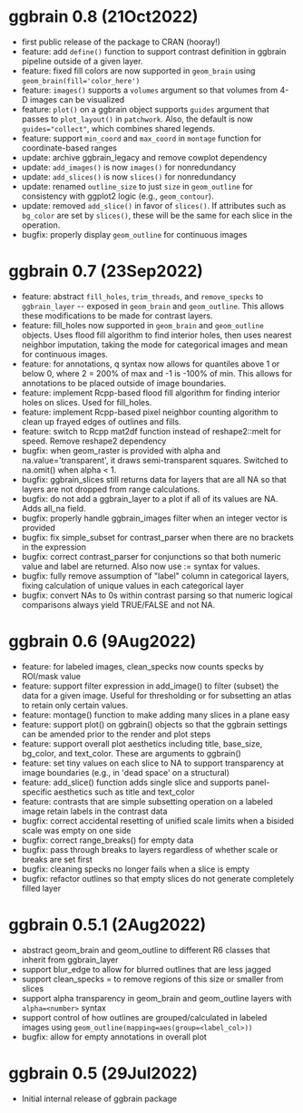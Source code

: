 # ggbrain 0.8 (21Oct2022)

* first public release of the package to CRAN (hooray!)
* feature: add `define()` function to support contrast definition in ggbrain pipeline outside of a given layer.
* feature: fixed fill colors are now supported in `geom_brain` using `geom_brain(fill='color_here')`
* feature: `images()` supports a `volumes` argument so that volumes from 4-D images can be visualized
* feature: `plot()` on a ggbrain object supports `guides` argument that passes to `plot_layout()` in `patchwork`.
    Also, the default is now `guides="collect"`, which combines shared legends.
* feature: support `min_coord` and `max_coord` in `montage` function for coordinate-based ranges
* update: archive ggbrain_legacy and remove cowplot dependency
* update: `add_images()` is now `images()` for nonredundancy
* update: `add_slices()` is now `slices()` for nonredundancy
* update: renamed `outline_size` to just `size` in `geom_outline` for consistency with ggplot2 logic (e.g., `geom_contour`).
* update: removed `add_slice()` in favor of `slices()`. If attributes such as `bg_color` are set by `slices()`, these
    will be the same for each slice in the operation.
* bugfix: properly display `geom_outline` for continuous images


# ggbrain 0.7 (23Sep2022)
* feature: abstract `fill_holes`, `trim_threads`, and `remove_specks` to `ggbrain_layer` -- exposed in `geom_brain` and `geom_outline`. This allows these modifications
    to be made for contrast layers.
* feature: fill_holes now supported in `geom_brain` and `geom_outline` objects. Uses flood fill algorithm to find interior holes, then uses nearest neighbor imputation,
    taking the mode for categorical images and mean for continuous images.
* feature: for annotations, q<number> syntax now allows for quantiles above 1 or below 0, where 2 = 200% of max and -1 is -100% of min.
    This allows for annotations to be placed outside of image boundaries.
* feature: implement Rcpp-based flood fill algorithm for finding interior holes on slices. Used for fill_holes.
* feature: implement Rcpp-based pixel neighbor counting algorithm to clean up frayed edges of outlines and fills.
* feature: switch to Rcpp mat2df function instead of reshape2::melt for speed. Remove reshape2 dependency
* bugfix:  when geom_raster is provided with alpha and na.value='transparent', it draws semi-transparent squares. Switched to na.omit() when alpha < 1.
* bugfix:  ggbrain_slices still returns data for layers that are all NA so that layers are not dropped from range calculations.
* bugfix:  do not add a ggbrain_layer to a plot if all of its values are NA. Adds all_na field.
* bugfix:  properly handle ggbrain_images filter when an integer vector is provided
* bugfix:  fix simple_subset for contrast_parser when there are no brackets in the expression
* bugfix:  correct contrast_parser for conjunctions so that both numeric value and label are returned. Also now use := syntax for values.
* bugfix:  fully remove assumption of "label" column in categorical layers, fixing calculation of unique values in each categorical layer
* bugfix:  convert NAs to 0s within contrast parsing so that numeric logical comparisons always yield TRUE/FALSE and not NA.

# ggbrain 0.6 (9Aug2022)

* feature: for labeled images, clean_specks now counts specks by ROI/mask value
* feature: support filter expression in add_image() to filter (subset) the data for a given image. Useful for thresholding
    or for subsetting an atlas to retain only certain values.
* feature: montage() function to make adding many slices in a plane easy
* feature: support plot() on ggbrain() objects so that the ggbrain settings can be amended prior to the render and plot steps
* feature: support overall plot aesthetics including title, base_size, bg_color, and text_color. These are arguments to ggbrain()
* feature: set tiny values on each slice to NA to support transparency at image boundaries (e.g., in 'dead space' on a structural)
* feature: add_slice() function adds single slice and supports panel-specific aesthetics such as title and text_color
* feature: contrasts that are simple subsetting operation on a labeled image retain labels in the contrast data
* bugfix:  correct accidental resetting of unified scale limits when a bisided scale was empty on one side
* bugfix:  correct range_breaks() for empty data
* bugfix:  pass through breaks to layers regardless of whether scale or breaks are set first
* bugfix:  cleaning specks no longer fails when a slice is empty
* bugfix:  refactor outlines so that empty slices do not generate completely filled layer

# ggbrain 0.5.1 (2Aug2022)

* abstract geom_brain and geom_outline to different R6 classes that inherit from ggbrain_layer
* support blur_edge to allow for blurred outlines that are less jagged
* support clean_specks = <number> to remove regions of this size or smaller from slices
* support alpha transparency in geom_brain and geom_outline layers with `alpha=<number>` syntax
* support control of how outlines are grouped/calculated in labeled images using `geom_outline(mapping=aes(group=<label_col>))`
* bugfix: allow for empty annotations in overall plot

# ggbrain 0.5 (29Jul2022)

* Initial internal release of ggbrain package
